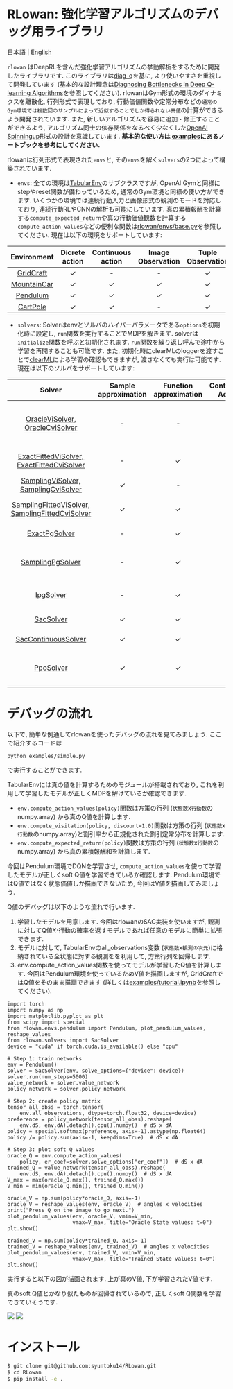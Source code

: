 # RLowan: 強化学習アルゴリズムのデバッグ用ライブラリ

日本語 | [English](README.md)

`rlowan` はDeepRLを含んだ強化学習アルゴリズムの挙動解析をするために開発したライブラリです.
このライブラリは[diag_q](https://github.com/justinjfu/diagnosing_qlearning)を基に, より使いやすさを重視して開発しています (基本的な設計理念は[Diagnosing Bottlenecks in Deep Q-learning Algorithms](https://arxiv.org/abs/1902.10250)を参照してください).
rlowanはGym形式の環境のダイナミクスを離散化, 行列形式で表現しており, 行動価値関数や定常分布などの`通常のGym環境では複数回のサンプルによって近似することでしか得られない真値`の計算ができるよう開発されています.
また, 新しいアルゴリズムを容易に追加・修正することができるよう, アルゴリズム同士の依存関係をなるべく少なくした[OpenAI Spinningup](https://github.com/openai/spinningup)形式の設計を意識しています.
**基本的な使い方は [examples](examples)にあるノートブックを参考にしてください.**

rlowanは行列形式で表現された`envs`と, その`envs`を解く`solvers`の2つによって構築されています.

* `envs`: 全ての環境は[TabularEnv](rlowan/envs/base.py)のサブクラスですが, OpenAI Gymと同様にstepやreset関数が備わっているため, 通常のGym環境と同様の使い方ができます. 
いくつかの環境では連続行動入力と画像形式の観測のモードを対応しており, 連続行動RLやCNNの解析も可能にしています.
真の累積報酬を計算する``compute_expected_return``や真の行動価値観数を計算する``compute_action_values``などの便利な関数は[rlowan/envs/base.py](rlowan/envs/base.py)を参照してください.
現在は以下の環境をサポートしています:

| Environment | Dicrete action | Continuous action | Image Observation | Tuple Observation |
| :-----: | :-----: | :-----: | :-----: | :-----: |
| [GridCraft](rlowan/envs/gridcraft) | ✓ | - | - | ✓ |
| [MountainCar](rlowan/envs/mountaincar) | ✓ | ✓ | ✓ | ✓ |
| [Pendulum](rlowan/envs/pendulum) | ✓ | ✓ | ✓ | ✓ |
| [CartPole](rlowan/envs/cartpole) | ✓ | ✓ | - | ✓ |


* `solvers`: Solverはenvとソルバのハイパーパラメータである`options`を初期化時に設定し, `run`関数を実行することでMDPを解きます. 
solverは`initialize`関数を呼ぶと初期化されます. `run`関数を繰り返し呼んで途中から学習を再開することも可能です.
また, 初期化時にclearMLのloggerを渡すことで[clearML](https://github.com/allegroai/clearml)による学習の確認もできますが, 渡さなくても実行は可能です.
現在は以下のソルバをサポートしています:

| Solver | Sample approximation | Function approximation | Continuous Action | Algorithm |
| :---:| :---: | :---: | :---: | :---: |
| [OracleViSolver, OracleCviSolver](rlowan/solvers/oracle_vi) | - | - | - | Q-learning, [Conservative Value Iteration (CVI)](http://proceedings.mlr.press/v89/kozuno19a.html) |
| [ExactFittedViSolver, ExactFittedCviSolver](rlowan/solvers/exact_fvi) | - | ✓ | - | Fitted Q-learning, Fitted CVI |
| [SamplingViSolver, SamplingCviSolver](rlowan/solvers/sampling_vi) | ✓ | - | - | Q-learning, CVI |
| [SamplingFittedViSolver, SamplingFittedCviSolver](rlowan/solvers/sampling_fvi) | ✓ | ✓ | - | Fitted Q-learning, Fitted CVI |
| [ExactPgSolver](rlowan/solvers/exact_pg) | - | ✓ | - | Policy gradient |
| [SamplingPgSolver](rlowan/solvers/sampling_pg) | - | ✓ | - | Policy gradient (REINFORCE, A2C)|
| [IpgSolver](rlowan/solvers/ipg) | - | ✓ | - | [Interpolated policy gradient](https://arxiv.org/abs/1706.00387)|
| [SacSolver](rlowan/solvers/sac) | ✓ | ✓ | - | [Discrete Soft Actor Critic](https://arxiv.org/abs/1910.07207) |
| [SacContinuousSolver](rlowan/solvers/sac_continuous) | ✓ | ✓ | ✓ | [Soft Actor Critic](https://arxiv.org/abs/1801.01290) |
| [PpoSolver](rlowan/solvers/ppo) | ✓ | ✓ | - | [Proximal Policy Optimization Algorithms](https://arxiv.org/abs/1707.06347) |


# デバッグの流れ

以下で, 簡単な例通してrlowanを使ったデバッグの流れを見てみましょう. 
ここで紹介するコードは
```
python examples/simple.py
```
で実行することができます.

TabularEnvには真の値を計算するためのモジュールが搭載されており, これを利用して学習したモデルが正しくMDPを解けているか確認できます.

* ```env.compute_action_values(policy)```関数は方策の行列 (`状態数`x`行動数`のnumpy.array) から真のQ値を計算します.
* ```env.compute_visitation(policy, discount=1.0)```関数は方策の行列 (`状態数`x`行動数`のnumpy.array)と割引率から正規化された割引定常分布を計算します.
* ```env.compute_expected_return(policy)```関数は方策の行列 (`状態数`x`行動数`のnumpy.array) から真の累積報酬和を計算します.

今回はPendulum環境でDQNを学習させ, ```compute_action_values```を使って学習したモデルが正しくsoft Q値を学習できているか確認します.
Pendulum環境ではQ値ではなく状態価値しか描画できないため, 今回はV値を描画してみましょう.

Q値のデバッグは以下のような流れで行います.

1. 学習したモデルを用意します. 今回はrlowanのSAC実装を使いますが, 観測に対してQ値や行動の確率を返すモデルであれば任意のモデルに簡単に拡張できます.
2. モデルに対して, TabularEnvのall_observations変数 (`状態数`x`観測の次元`)に格納されている全状態に対する観測をを利用して, 方策行列を回帰します.
3. env.compute_action_values関数を使ってモデルが学習したQ値を計算します. 今回はPendulum環境を使っているためV値を描画しますが, GridCraftではQ値をそのまま描画できます (詳しくは[examples/tutorial.ipynb](examples/tutorial.ipynb)を参照してください).

```
import torch
import numpy as np
import matplotlib.pyplot as plt
from scipy import special
from rlowan.envs.pendulum import Pendulum, plot_pendulum_values, reshape_values
from rlowan.solvers import SacSolver
device = "cuda" if torch.cuda.is_available() else "cpu"

# Step 1: train networks
env = Pendulum()
solver = SacSolver(env, solve_options={"device": device})
solver.run(num_steps=5000)
value_network = solver.value_network
policy_network = solver.policy_network

# Step 2: create policy matrix
tensor_all_obss = torch.tensor(
    env.all_observations, dtype=torch.float32, device=device)
preference = policy_network(tensor_all_obss).reshape(
    env.dS, env.dA).detach().cpu().numpy()  # dS x dA
policy = special.softmax(preference, axis=-1).astype(np.float64)
policy /= policy.sum(axis=-1, keepdims=True)  # dS x dA

# Step 3: plot soft Q values
oracle_Q = env.compute_action_values(
    policy, er_coef=solver.solve_options["er_coef"])  # dS x dA
trained_Q = value_network(tensor_all_obss).reshape(
    env.dS, env.dA).detach().cpu().numpy()  # dS x dA
V_max = max(oracle_Q.max(), trained_Q.max())
V_min = min(oracle_Q.min(), trained_Q.min())

oracle_V = np.sum(policy*oracle_Q, axis=-1)
oracle_V = reshape_values(env, oracle_V)  # angles x velocities
print("Press Q on the image to go next.")
plot_pendulum_values(env, oracle_V, vmin=V_min,
                     vmax=V_max, title="Oracle State values: t=0")
plt.show()

trained_V = np.sum(policy*trained_Q, axis=-1)
trained_V = reshape_values(env, trained_V)  # angles x velocities
plot_pendulum_values(env, trained_V, vmin=V_min,
                     vmax=V_max, title="Trained State values: t=0")
plt.show()
```

実行すると以下の図が描画されます. 
上が真のV値, 下が学習されたV値です. 

真のsoft Q値とかなり似たものが回帰されているので, 正しくsoft Q関数を学習できていそうです.

![](assets/oracle_V.png)
![](assets/trained_V.png)

# インストール

```bash
$ git clone git@github.com:syuntoku14/RLowan.git
$ cd RLowan
$ pip install -e .
```